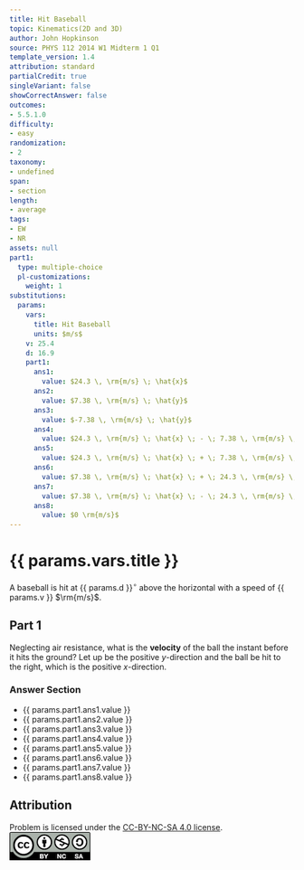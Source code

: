 ```yaml
---
title: Hit Baseball
topic: Kinematics(2D and 3D)
author: John Hopkinson
source: PHYS 112 2014 W1 Midterm 1 Q1
template_version: 1.4
attribution: standard
partialCredit: true
singleVariant: false
showCorrectAnswer: false
outcomes:
- 5.5.1.0
difficulty:
- easy
randomization:
- 2
taxonomy:
- undefined
span:
- section
length:
- average
tags:
- EW
- NR
assets: null
part1:
  type: multiple-choice
  pl-customizations:
    weight: 1
substitutions:
  params:
    vars:
      title: Hit Baseball
      units: $m/s$
    v: 25.4
    d: 16.9
    part1:
      ans1:
        value: $24.3 \, \rm{m/s} \; \hat{x}$
      ans2:
        value: $7.38 \, \rm{m/s} \; \hat{y}$
      ans3:
        value: $-7.38 \, \rm{m/s} \; \hat{y}$
      ans4:
        value: $24.3 \, \rm{m/s} \; \hat{x} \; - \; 7.38 \, \rm{m/s} \; \hat{y}$
      ans5:
        value: $24.3 \, \rm{m/s} \; \hat{x} \; + \; 7.38 \, \rm{m/s} \; \hat{y}$
      ans6:
        value: $7.38 \, \rm{m/s} \; \hat{x} \; + \; 24.3 \, \rm{m/s} \; \hat{y}$
      ans7:
        value: $7.38 \, \rm{m/s} \; \hat{x} \; - \; 24.3 \, \rm{m/s} \; \hat{y}$
      ans8:
        value: $0 \rm{m/s}$
---
```

# {{ params.vars.title }}
A baseball is hit at {{ params.d }}$^\circ$ above the horizontal with a speed of {{ params.v }} $\rm{m/s}$.

## Part 1

Neglecting air resistance, what is the **velocity** of the ball the instant before it hits the ground? Let up be the positive $y$-direction and the ball be hit to the right, which is the positive $x$-direction.

### Answer Section

- {{ params.part1.ans1.value }}
- {{ params.part1.ans2.value }}
- {{ params.part1.ans3.value }}
- {{ params.part1.ans4.value }}
- {{ params.part1.ans5.value }}
- {{ params.part1.ans6.value }}
- {{ params.part1.ans7.value }}
- {{ params.part1.ans8.value }}

## Attribution

Problem is licensed under the [CC-BY-NC-SA 4.0 license](https://creativecommons.org/licenses/by-nc-sa/4.0/).<br> ![The Creative Commons 4.0 license requiring attribution-BY, non-commercial-NC, and share-alike-SA license.](https://raw.githubusercontent.com/firasm/bits/master/by-nc-sa.png)